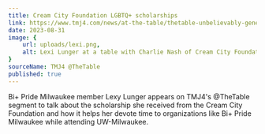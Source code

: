```yaml
---
title: Cream City Foundation LGBTQ+ scholarships
link: https://www.tmj4.com/news/at-the-table/thetable-unbelievably-generous-student-talks-about-cream-city-foundation-lgbtq-scholarships
date: 2023-08-31
image: {
    url: uploads/lexi.png,
    alt: Lexi Lunger at a table with Charlie Nash of Cream City Foundation being interviewed by Charles Benson and Shannon Sims of TMJ4
}
sourceName: TMJ4 @TheTable
published: true
---
```


Bi+ Pride Milwaukee member Lexy Lunger appears on TMJ4's @TheTable segment to talk about the scholarship she received from the Cream City Foundation and how it helps her devote time to organizations like Bi+ Pride Milwaukee while attending UW-Milwaukee.